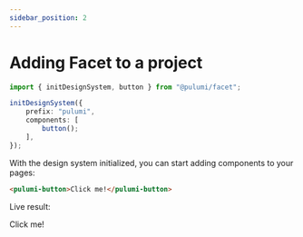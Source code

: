 ```yaml
---
sidebar_position: 2
---
```


# Adding Facet to a project

```ts
import { initDesignSystem, button } from "@pulumi/facet";

initDesignSystem({
    prefix: "pulumi",
    components: [
        button();
    ],
});
```

With the design system initialized, you can start adding components to your pages:

```html
<pulumi-button>Click me!</pulumi-button>
```

Live result:

<pulumi-button>Click me!</pulumi-button>
